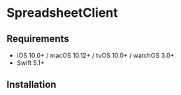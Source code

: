 # SpreadsheetClient
## Requirements
- iOS 10.0+ / macOS 10.12+ / tvOS 10.0+ / watchOS 3.0+
- Swift 5.1+

## Installation
